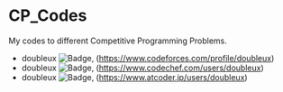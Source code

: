 # CP_Codes
My codes to different Competitive Programming Problems.

* doubleux ![Badge](https://cp-logo.vercel.app/codeforces/doubleux), (https://www.codeforces.com/profile/doubleux)
* doubleux ![Badge](https://cp-logo.vercel.app/codechef/doubleux), (https://www.codechef.com/users/doubleux)
* doubleux ![Badge](https://cp-logo.vercel.app/atcoder/doubleux), (https://www.atcoder.jp/users/doubleux)
